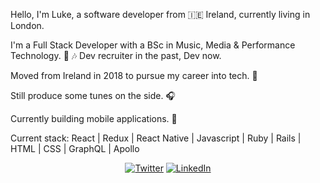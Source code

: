 Hello, I'm Luke, a software developer from 🇮🇪 Ireland, currently living in London.

I'm a Full Stack Developer with a BSc in Music, Media & Performance Technology. 🎸 🎶
Dev recruiter in the past, Dev now.

Moved from Ireland in 2018 to pursue my career into tech. 💾

Still produce some tunes on the side. 🎧

Currently building mobile applications. 📳

Current stack: 
React | Redux | React Native | Javascript | Ruby | Rails | HTML | CSS | GraphQL | Apollo 


<p align="center">
	<a href="https://github.com/LPrendergast"></a>
	<a href="https://twitter.com/papalofa"><img src="https://img.shields.io/twitter/follow/papalofa?label=Twitter&style=social" alt="Twitter"></a>
	<a href="https://www.linkedin.com/in/luke-prendergast/"><img src="https://img.shields.io/badge/LinkedIn--_.svg?style=social&logo=linkedin" alt="LinkedIn"></a>
</p>


